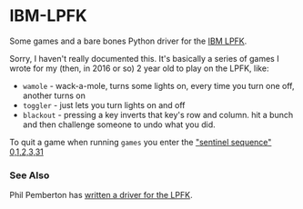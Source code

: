 # IBM-LPFK
Some games and a bare bones Python driver for the [IBM LPFK](https://www.brutman.com/IBM_LPFK/IBM_LPFK.html).

Sorry, I haven't really documented this.
It's basically a series of games I wrote for my (then, in 2016 or so) 2 year old to play on the LPFK,
like:

* `wamole` - wack-a-mole, turns some lights on, every time you turn one off, another turns on
* `toggler` - just lets you turn lights on and off
* `blackout` - pressing a key inverts that key's row and column. hit a bunch and then challenge someone to undo what you did.

To quit a game when running `games` you enter the ["sentinel sequence" 0,1,2,3,31](https://github.com/dmd/IBM-LPFK/blob/master/lpfk.py#L58)

### See Also

Phil Pemberton has [written a driver for the LPFK](https://wiki.philpem.me.uk/code/liblpfk).
